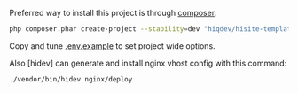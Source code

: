 Preferred way to install this project is through [composer]:

```sh
php composer.phar create-project --stability=dev "hiqdev/hisite-template:*" dir
```

Copy and tune [.env.example] to set project wide options.

Also [hidev] can generate and install nginx vhost config with this command:

```sh
./vendor/bin/hidev nginx/deploy
```

[composer]: http://getcomposer.org/download/
[.env.example]: .env.example
